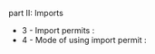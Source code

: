 part II: Imports

<ul>
			<li>3 - Import permits : <ul>
			</ul></li>			<li>4 - Mode of using import permit : <ul>
			</ul></li></ul>